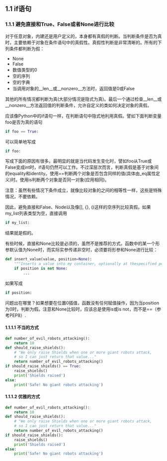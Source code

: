 ## 1.1 if语句

### 1.1.1 避免直接和True、False或者None进行比较

对于任意对象，内建还是用户定义的，本身都有真假的判断。当判断条件是否为真时，主要依赖于对象在条件语句中的真假性。真假性判断是非常清晰的。所有的下列条件都判断为假：

* None
* False
* 数值类型的0
* 空的序列
* 空的字典
* 当调用对象的__len__或__nonzero__方法时，返回值是0或False

其他的所有情况都判断为真(大部分情况是隐式为真)。最后一个通过检查__len__或__nonzero__方法返回值的判断条件，允许自定义的类如何决定对象的真假。

应该像Python中的if语句一样，在判断语句中隐式地利用真假。譬如下面判断变量foo是否为真的语句

```python
if foo == True: 
````

可以简单地写成

```python
if foo:
```

写成下面的原因有很多。最明显的就是当代码发生变化时，譬如foo从True或False变成int时，if语句仍然可以工作。不过深层次而言，判断真假是基于对象间的equality和identity。使用==判断两个对象是否包含同样的值(具体由_eq属性定义)时。使用is判断两个对象是否同一对象(应用相同)。

注意：虽然有些情况下条件成立，就像比较对象的之间的相等性一样，这些是特殊情况，不要依赖。

因此，避免直接和False、Node以及像[], {}, ()这样的空序列比较真假。如果my_list列表类型为空，直接调用 

```python
if my_list:
```

 结果就是假的。

有些时候，直接和None比较是必须的，虽然不是推荐的方式。函数中的某一个形参默认值为None时，而实际实参传递非空时，必须要将形参和None进行比较：

```python
def insert_value(value, position=None):
    """Inserts a value into my container, optionally at thespecified position"""
    if position is not None:
        ...
```

如果写成

```python
if position:
```

问题出在哪里？如果想要在位置0插值，函数没有任何赋值操作，因为当position为0时，判断为假。注意和None比较时，应该总是使用is或is not，而不是==（参考PEP8）.

#### 1.1.1.1 不当的方式

```python
def number_of_evil_robots_attacking():
    return 10
def should_raise_shields():
    # "We only raise Shields when one or more giant robots attack,
    # so I can just return that value..."
    return number_of_evil_robots_attacking()
if should_raise_shields() == True:
    raise_shields()
    print('Shields raised')
else:
    print('Safe! No giant robots attacking')
```

#### 1.1.1.2 优雅的方式

```python
def number_of_evil_robots_attacking():
    return 10
def should_raise_shields():
    # "We only raise Shields when one or more giant robots attack,
    # so I can just return that value..."
    return number_of_evil_robots_attacking()
if should_raise_shields():
    raise_shields()
    print('Shields raised')
else:
    print('Safe! No giant robots attacking')
```